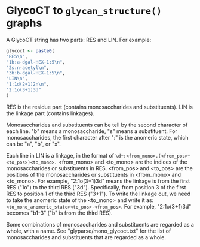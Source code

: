 # GlycoCT to `glycan_structure()` graphs

A GlycoCT string has two parts: RES and LIN.
For example:

```r
glycoct <- paste0(
"RES\n",
"1b:a-dgal-HEX-1:5\n",
"2s:n-acetyl\n",
"3b:b-dgal-HEX-1:5\n",
"LIN\n",
"1:1d(2+1)2n\n",
"2:1o(3+1)3d"
)
```

RES is the residue part (contains monosaccharides and substituents).
LIN is the linkage part (contains linkages).

Monosaccharides and substituents can be tell by the second character of each line.
"b" means a monosaccharide, "s" means a substituent.
For monosaccharides, the first character after ":" is the anomeric state, which can be "a", "b", or "x".

Each line in LIN is a linkage, in the format of `\d+:<from_mono>.(<from_pos>+<to_pos>)<to_mono>.`
<from_mono> and <to_mono> are the indices of the monosaccharides or substituents in RES.
<from_pos> and <to_pos> are the positions of the monosaccharides or substituents in <from_mono> and <to_mono>. For example, "2:1o(3+1)3d" means the linkage is from the first RES ("1o") to the third RES ("3d"). Specifically, from position 3 of the first RES to position 1 of the third RES ("3+1").
To write the linkage out, we need to take the anomeric state of the <to_mono> and write it as:
`<to_mono_anomeric_state><to_pos>-<from_pos>`.
For example, "2:1o(3+1)3d" becomes "b1-3" ("b" is from the third RES).

Some combinations of monosaccharides and substituents are regarded as a whole, with a name.
See "glyparse/mono_glycoct.txt" for the list of monosaccharides and substituents that are regarded as a whole.